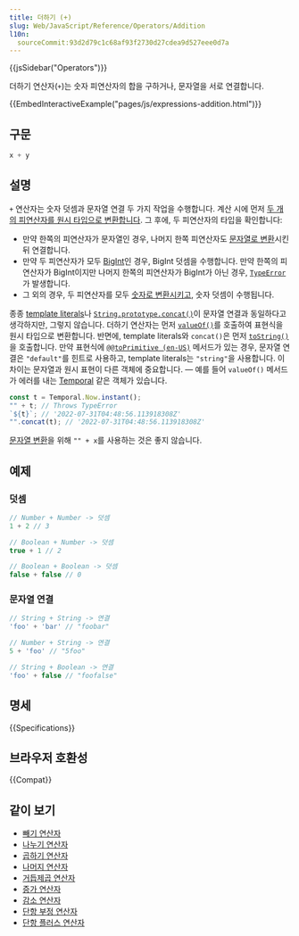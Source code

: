 ```yaml
---
title: 더하기 (+)
slug: Web/JavaScript/Reference/Operators/Addition
l10n:
  sourceCommit:93d2d79c1c68af93f2730d27cdea9d527eee0d7a
---
```


{{jsSidebar("Operators")}}

더하기 연산자(`+`)는 숫자 피연산자의 합을 구하거나, 문자열을 서로 연결합니다.

{{EmbedInteractiveExample("pages/js/expressions-addition.html")}}

## 구문

```js
x + y
```

## 설명

`+` 연산자는 숫자 덧셈과 문자열 연결 두 가지 작업을 수행합니다. 계산 시에 먼저 [두 개의 피연산자를 원시 타입으로 변환합니다](/ko/docs/Web/JavaScript/Data_structures#primitive_coercion). 그 후에, 두 피연산자의 타입을 확인합니다:

* 만약 한쪽의 피연산자가 문자열인 경우, 나머지 한쪽 피연산자도 [문자열로 변환](/ko/docs/Web/JavaScript/Reference/Global_Objects/String#string_coercion)시킨 뒤 연결합니다.
* 만약 두 피연산자가 모두 [BigInt](/ko/docs/Web/JavaScript/Reference/Global_Objects/BigInt)인 경우, BigInt 덧셈을 수행합니다. 만약 한쪽의 피연산자가 BigInt이지만 나머지 한쪽의 피연산자가 BigInt가 아닌 경우, [`TypeError`](/ko/docs/Web/JavaScript/Reference/Global_Objects/TypeError)가 발생합니다.
* 그 외의 경우, 두 피연산자를 모두 [숫자로 변환시키고](/ko/docs/Web/JavaScript/Reference/Global_Objects/Number#number_coercion), 숫자 덧셈이 수행됩니다.

종종 [template literals](/ko/docs/Web/JavaScript/Reference/Template_literals)나 [`String.prototype.concat()`](/ko/docs/Web/JavaScript/Reference/Global_Objects/String/concat)이 문자열 연결과 동일하다고 생각하지만, 그렇지 않습니다. 더하기 연산자는 먼저 [`valueOf()`](/ko/docs/Web/JavaScript/Reference/Global_Objects/Object/valueOf)를 호출하여 표현식을 원시 타입으로 변환합니다. 반면에, template literals와 `concat()`은 먼저 [`toString()`](/ko/docs/Web/JavaScript/Reference/Global_Objects/Object/toString)을 호출합니다. 만약 표현식에 [`@@toPrimitive (en-US)`](/en-US/docs/Web/JavaScript/Reference/Global_Objects/Symbol/toPrimitive) 메서드가 있는 경우, 문자열 연결은 `"default"`를 힌트로 사용하고, template literals는 `"string"`을 사용합니다. 이 차이는 문자열과 원시 표현이 다른 객체에 중요합니다. — 예를 들어 `valueOf()` 메서드가 에러를 내는 [Temporal](https://github.com/tc39/proposal-temporal) 같은 객체가 있습니다.

```js
const t = Temporal.Now.instant();
"" + t; // Throws TypeError
`${t}`; // '2022-07-31T04:48:56.113918308Z'
"".concat(t); // '2022-07-31T04:48:56.113918308Z'
```

[문자열 변환](/ko/docs/Web/JavaScript/Reference/Global_Objects/String#string_coercion)을 위해 `"" + x`를 사용하는 것은 좋지 않습니다.

## 예제

### 덧셈

```js
// Number + Number -> 덧셈
1 + 2 // 3

// Boolean + Number -> 덧셈
true + 1 // 2

// Boolean + Boolean -> 덧셈
false + false // 0
```

### 문자열 연결

```js
// String + String -> 연결
'foo' + 'bar' // "foobar"

// Number + String -> 연결
5 + 'foo' // "5foo"

// String + Boolean -> 연결
'foo' + false // "foofalse"
```

## 명세

{{Specifications}}

## 브라우저 호환성

{{Compat}}

## 같이 보기

- [빼기 연산자](/ko/docs/Web/JavaScript/Reference/Operators/Subtraction)
- [나누기 연산자](/ko/docs/Web/JavaScript/Reference/Operators/Division)
- [곱하기 연산자](/ko/docs/Web/JavaScript/Reference/Operators/Multiplication)
- [나머지 연산자](/ko/docs/Web/JavaScript/Reference/Operators/Remainder)
- [거듭제곱 연산자](/ko/docs/Web/JavaScript/Reference/Operators/Exponentiation)
- [증가 연산자](/ko/docs/Web/JavaScript/Reference/Operators/Increment)
- [감소 연산자](/ko/docs/Web/JavaScript/Reference/Operators/Decrement)
- [단항 부정 연산자](/ko/docs/Web/JavaScript/Reference/Operators/Unary_negation)
- [단항 플러스 연산자](/ko/docs/Web/JavaScript/Reference/Operators/Unary_plus)
